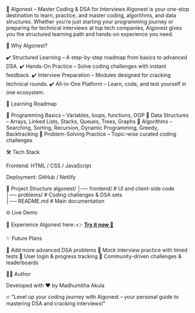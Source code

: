 🚀 Algonest – Master Coding & DSA for Interviews
Algonest is your one-stop destination to learn, practice, and master coding, algorithms, and data structures.
Whether you’re just starting your programming journey or preparing for technical interviews at top tech companies, Algonest gives you the structured learning path and hands-on experience you need.

🌟 Why Algonest?

✔️ Structured Learning – A step-by-step roadmap from basics to advanced DSA.
✔️ Hands-On Practice – Solve coding challenges with instant feedback.
✔️ Interview Preparation – Modules designed for cracking technical rounds.
✔️ All-in-One Platform – Learn, code, and test yourself in one ecosystem.

📖 Learning Roadmap

📌 Programming Basics – Variables, loops, functions, OOP
📌 Data Structures – Arrays, Linked Lists, Stacks, Queues, Trees, Graphs
📌 Algorithms – Searching, Sorting, Recursion, Dynamic Programming, Greedy, Backtracking
📌 Problem-Solving Practice – Topic-wise curated coding challenges

🛠️ Tech Stack

Frontend: HTML / CSS / JavaScript

Deployment: GitHub / Netlify

📂 Project Structure
algonest/
│── frontend/       # UI and client-side code  
│── problems/       # Coding challenges & DSA sets  
│── README.md       # Main documentation  

🌐 Live Demo

🚀 Experience Algonest here: 👉 [**Try it now 🚀**](https://lnkd.in/gkMtuW4X)


✨ Future Plans

🔹 Add more advanced DSA problems
🔹 Mock interview practice with timed tests
🔹 User login & progress tracking
🔹 Community-driven challenges & leaderboards

👨‍💻 Author

Developed with ❤️ by Madhumitha Akula

🔥 "Level up your coding journey with Algonest – your personal guide to mastering DSA and cracking interviews!"
